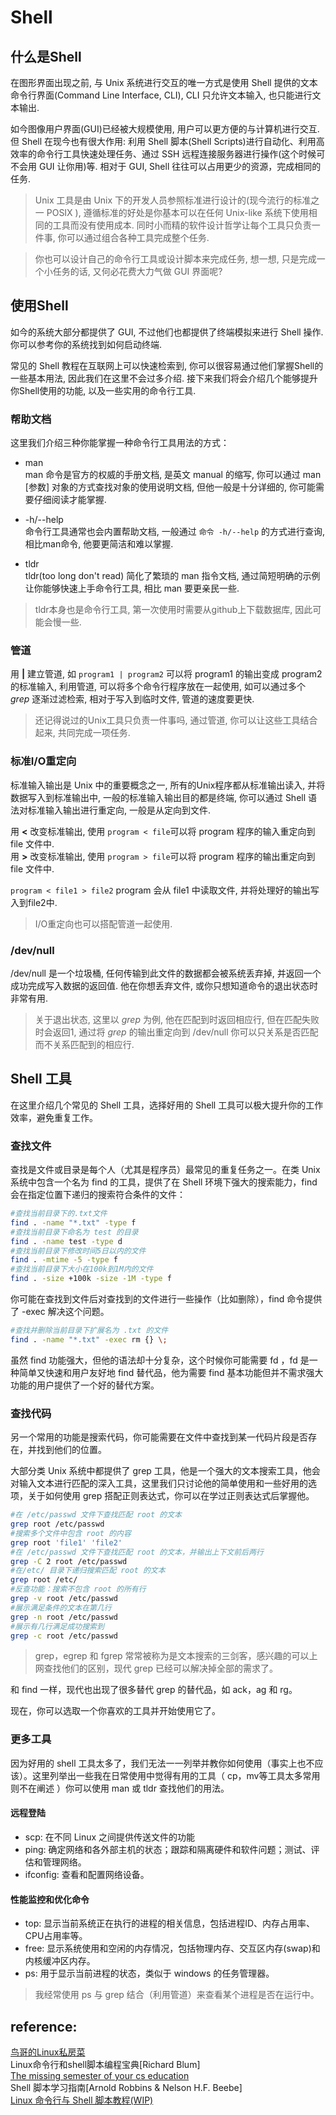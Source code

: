 # Shell 

## 什么是Shell
在图形界面出现之前, 与 Unix 系统进行交互的唯一方式是使用 Shell 提供的文本命令行界面(Command Line Interface, CLI), CLI 只允许文本输入, 也只能进行文本输出.   

如今图像用户界面(GUI)已经被大规模使用, 用户可以更方便的与计算机进行交互. 但 Shell 在现今也有很大作用: 利用 Shell 脚本(Shell Scripts)进行自动化、利用高效率的命令行工具快速处理任务、通过 SSH 远程连接服务器进行操作(这个时候可不会用 GUI 让你用)等. 相对于 GUI, Shell 往往可以占用更少的资源，完成相同的任务.   

> Unix 工具是由 Unix 下的开发人员参照标准进行设计的(现今流行的标准之一 POSIX ), 遵循标准的好处是你基本可以在任何 Unix-like 系统下使用相同的工具而没有使用成本. 同时小而精的软件设计哲学让每个工具只负责一件事, 你可以通过组合各种工具完成整个任务.   

> 你也可以设计自己的命令行工具或设计脚本来完成任务, 想一想, 只是完成一个小任务的话, 又何必花费大力气做 GUI 界面呢?

## 使用Shell 
如今的系统大部分都提供了 GUI, 不过他们也都提供了终端模拟来进行 Shell 操作. 你可以参考你的系统找到如何启动终端. 

常见的 Shell 教程在互联网上可以快速检索到, 你可以很容易通过他们掌握Shell的一些基本用法, 因此我们在这里不会过多介绍. 接下来我们将会介绍几个能够提升你Shell使用的功能, 以及一些实用的命令行工具.     

### 帮助文档
这里我们介绍三种你能掌握一种命令行工具用法的方式：  

- man   
man 命令是官方的权威的手册文档, 是英文 manual 的缩写, 你可以通过 man [参数] 对象的方式查找对象的使用说明文档, 但他一般是十分详细的, 你可能需要仔细阅读才能掌握.  

- -h/--help   
命令行工具通常也会内置帮助文档, 一般通过 `命令 -h/--help` 的方式进行查询, 相比man命令, 他要更简洁和难以掌握.  

- tldr   
tldr(too long don't read) 简化了繁琐的 man 指令文档, 通过简短明确的示例让你能够快速上手命令行工具, 相比 man 要更亲民一些.      

> tldr本身也是命令行工具, 第一次使用时需要从github上下载数据库, 因此可能会慢一些.   

### 管道
用 **|** 建立管道, 如 `program1 | program2` 可以将 program1 的输出变成 program2 的标准输入, 利用管道, 可以将多个命令行程序放在一起使用, 如可以通过多个 *grep* 逐渐过滤检索, 相对于写入到临时文件, 管道的速度要更快.    

>还记得说过的Unix工具只负责一件事吗, 通过管道, 你可以让这些工具结合起来, 共同完成一项任务.  

### 标准I/O重定向
标准输入输出是 Unix 中的重要概念之一, 所有的Unix程序都从标准输出读入, 并将数据写入到标准输出中, 一般的标准输入输出目的都是终端, 你可以通过 Shell 语法对标准输入输出进行重定向, 一般是从定向到文件.   

用 **<** 改变标准输出, 使用 `program < file`可以将 program 程序的输入重定向到 file 文件中.    
用 **>** 改变标准输出, 使用 `program > file`可以将 program 程序的输出重定向到 file 文件中.    

`program < file1 > file2` program 会从 file1 中读取文件, 并将处理好的输出写入到file2中. 

> I/O重定向也可以搭配管道一起使用.  

### /dev/null
/dev/null 是一个垃圾桶, 任何传输到此文件的数据都会被系统丢弃掉, 并返回一个成功完成写入数据的返回值. 他在你想丢弃文件, 或你只想知道命令的退出状态时非常有用.  

> 关于退出状态, 这里以 *grep* 为例, 他在匹配到时返回相应行, 但在匹配失败时会返回1, 通过将 *grep* 的输出重定向到 /dev/null 你可以只关系是否匹配而不关系匹配到的相应行.   

## Shell 工具
在这里介绍几个常见的 Shell 工具，选择好用的 Shell 工具可以极大提升你的工作效率，避免重复工作。

### 查找文件
查找是文件或目录是每个人（尤其是程序员）最常见的重复任务之一。在类 Unix 系统中包含一个名为 find 的工具，提供了在 Shell 环境下强大的搜索能力，find 会在指定位置下递归的搜索符合条件的文件：

```bash
#查找当前目录下的.txt文件
find . -name "*.txt" -type f 
#查找当前目录下命名为 test 的目录
find . -name test -type d 
#查找当前目录下修改时间5日以内的文件
find . -mtime -5 -type f
#查找当前目录下大小在100k到1M内的文件
find . -size +100k -size -1M -type f
```

你可能在查找到文件后对查找到的文件进行一些操作（比如删除），find 命令提供了 -exec 解决这个问题。

```bash 
#查找并删除当前目录下扩展名为 .txt 的文件
find . -name "*.txt" -exec rm {} \;
```

虽然 find 功能强大，但他的语法却十分复杂，这个时候你可能需要 fd ，fd 是一种简单又快速和用户友好地 find 替代品，他为需要 find 基本功能但并不需求强大功能的用户提供了一个好的替代方案。

### 查找代码
另一个常用的功能是搜索代码，你可能需要在文件中查找到某一代码片段是否存在，并找到他们的位置。

大部分类 Unix 系统中都提供了 grep 工具，他是一个强大的文本搜索工具，他会对输入文本进行匹配的深入工具，这里我们只讨论他的简单使用和一些好用的选项，关于如何使用 grep 搭配正则表达式，你可以在学过正则表达式后掌握他。

```bash 
#在 /etc/passwd 文件下查找匹配 root 的文本
grep root /etc/passwd
#搜索多个文件中包含 root 的内容
grep root 'file1' 'file2'
#在 /etc/passwd 文件下查找匹配 root 的文本，并输出上下文前后两行
grep -C 2 root /etc/passwd
#在/etc/ 目录下递归搜索匹配 root 的文本
grep root /etc/
#反查功能：搜索不包含 root 的所有行
grep -v root /etc/passwd
#展示满足条件的文本在第几行
grep -n root /etc/passwd
#展示有几行满足成功搜索到
grep -c root /etc/passwd
```

> grep，egrep 和 fgrep 常常被称为是文本搜索的三剑客，感兴趣的可以上网查找他们的区别，现代 grep 已经可以解决掉全部的需求了。

和 find 一样，现代也出现了很多替代 grep 的替代品，如 ack，ag 和 rg。

现在，你可以选取一个你喜欢的工具并开始使用它了。

### 更多工具
因为好用的 shell 工具太多了，我们无法一一列举并教你如何使用（事实上也不应该）。这里列举出一些我在日常使用中觉得有用的工具（ cp，mv等工具太多常用则不在阐述 ）你可以使用 man 或 tldr 查找他们的用法。

#### 远程登陆
- scp: 在不同 Linux 之间提供传送文件的功能    
- ping: 确定网络和各外部主机的状态；跟踪和隔离硬件和软件问题；测试、评估和管理网络。  
- ifconfig: 查看和配置网络设备。  

#### 性能监控和优化命令
- top: 显示当前系统正在执行的进程的相关信息，包括进程ID、内存占用率、CPU占用率等。  
- free: 显示系统使用和空闲的内存情况，包括物理内存、交互区内存(swap)和内核缓冲区内存。
- ps: 用于显示当前进程的状态，类似于 windows 的任务管理器。

> 我经常使用 ps 与 grep 结合（利用管道）来查看某个进程是否在运行中。 
  

## reference:  
[鸟哥的Linux私房菜](http://cn.linux.vbird.org)    
Linux命令行和shell脚本编程宝典[Richard Blum]    
[The missing semester of your cs education](https://missing-semester-cn.github.io)    
Shell 脚本学习指南[Arnold Robbins & Nelson H.F. Beebe]    
[Linux 命令行与 Shell 脚本教程(WIP)](https://archlinuxstudio.github.io/ShellTutorial/#/)    

